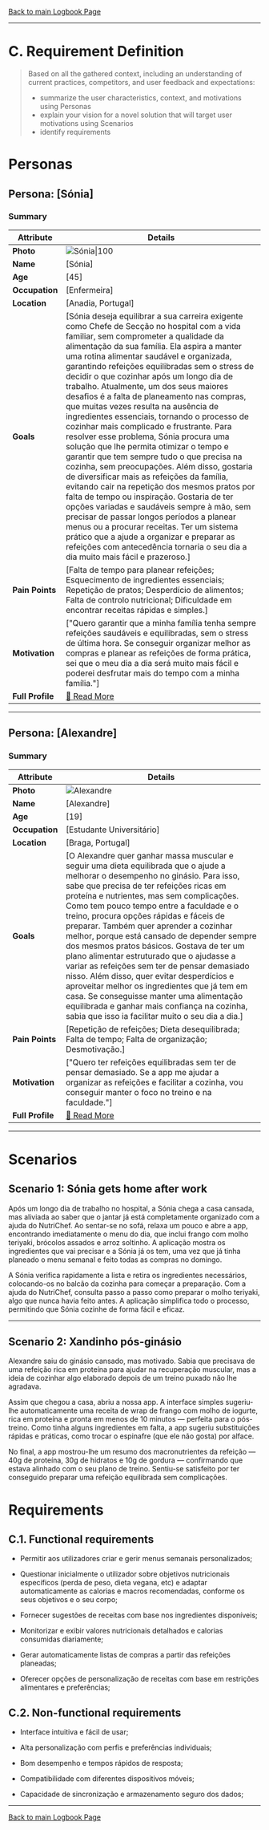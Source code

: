 [Back to main Logbook Page](../hci_logbook.md)

---
# C. Requirement Definition
>	Based on all the gathered context, including an understanding of current practices, competitors, and user feedback and expectations: 
>	- summarize the user characteristics, context, and motivations using Personas
>	- explain your vision for a novel solution that will target user motivations using Scenarios
>	- identify requirements

# Personas

## Persona: [Sónia] 
### Summary 
| Attribute        | Details                                       |
| ---------------- | --------------------------------------------- |
| **Photo**        | ![Sónia\|100](personas/persona1.jpeg)  |
| **Name**         | [Sónia]                                |
| **Age**          | [45]                                 |
| **Occupation**   | [Enfermeira]                           |
| **Location**     | [Anadia, Portugal]                               |
| **Goals**        | [Sónia deseja equilibrar a sua carreira exigente como Chefe de Secção no hospital com a vida familiar, sem comprometer a qualidade da alimentação da sua família. Ela aspira a manter uma rotina alimentar saudável e organizada, garantindo refeições equilibradas sem o stress de decidir o que cozinhar após um longo dia de trabalho. Atualmente, um dos seus maiores desafios é a falta de planeamento nas compras, que muitas vezes resulta na ausência de ingredientes essenciais, tornando o processo de cozinhar mais complicado e frustrante. Para resolver esse problema, Sónia procura uma solução que lhe permita otimizar o tempo e garantir que tem sempre tudo o que precisa na cozinha, sem preocupações. Além disso, gostaria de diversificar mais as refeições da família, evitando cair na repetição dos mesmos pratos por falta de tempo ou inspiração. Gostaria de ter opções variadas e saudáveis sempre à mão, sem precisar de passar longos períodos a planear menus ou a procurar receitas. Ter um sistema prático que a ajude a organizar e preparar as refeições com antecedência tornaria o seu dia a dia muito mais fácil e prazeroso.]           |
| **Pain Points**  | [Falta de tempo para planear refeições; Esquecimento de ingredientes essenciais; Repetição de pratos; Desperdício de alimentos; Falta de controlo nutricional; Dificuldade em encontrar receitas rápidas e simples.]              |
| **Motivation**   | ["Quero garantir que a minha família tenha sempre refeições saudáveis e equilibradas, sem o stress de última hora. Se conseguir organizar melhor as compras e planear as refeições de forma prática, sei que o meu dia a dia será muito mais fácil e poderei desfrutar mais do tempo com a minha família."]                |
| **Full Profile** | [📄 Read More](personas/persona1_template.md) |

---
## Persona: [Alexandre] 
### Summary 
| Attribute        | Details                                       |
| ---------------- | --------------------------------------------- |
| **Photo**        | ![Alexandre](personas/persona2.jpeg)            |
| **Name**         | [Alexandre]                                |
| **Age**          | [19]                                 |
| **Occupation**   | [Estudante Universitário]                           |
| **Location**     | [Braga, Portugal]                               |
| **Goals**        | [O Alexandre quer ganhar massa muscular e seguir uma dieta equilibrada que o ajude a melhorar o desempenho no ginásio. Para isso, sabe que precisa de ter refeições ricas em proteína e nutrientes, mas sem complicações. Como tem pouco tempo entre a faculdade e o treino, procura opções rápidas e fáceis de preparar. Também quer aprender a cozinhar melhor, porque está cansado de depender sempre dos mesmos pratos básicos. Gostava de ter um plano alimentar estruturado que o ajudasse a variar as refeições sem ter de pensar demasiado nisso. Além disso, quer evitar desperdícios e aproveitar melhor os ingredientes que já tem em casa. Se conseguisse manter uma alimentação equilibrada e ganhar mais confiança na cozinha, sabia que isso ia facilitar muito o seu dia a dia.]           |
| **Pain Points**  | [Repetição de refeições; Dieta desequilibrada; Falta de tempo; Falta de organização; Desmotivação.]              |
| **Motivation**   | ["Quero ter refeições equilibradas sem ter de pensar demasiado. Se a app me ajudar a organizar as refeições e facilitar a cozinha, vou conseguir manter o foco no treino e na faculdade."]                |
| **Full Profile** | [📄 Read More](personas/persona2_template.md) |

---





# Scenarios


## Scenario 1: Sónia gets home after work

Após um longo dia de trabalho no hospital, a Sónia chega a casa cansada, mas aliviada ao saber que o jantar já está completamente organizado com a ajuda do NutriChef. Ao sentar-se no sofá, relaxa um pouco e abre a app, encontrando imediatamente o menu do dia, que inclui frango com molho teriyaki, brócolos assados e arroz soltinho. A aplicação mostra os ingredientes que vai precisar e a Sónia já os tem, uma vez que já tinha planeado o menu semanal e feito todas as compras no domingo.

A Sónia verifica rapidamente a lista e retira os ingredientes necessários, colocando-os no balcão da cozinha para começar a preparação. Com a ajuda do NutriChef, consulta passo a passo como preparar o molho teriyaki, algo que nunca havia feito antes. A aplicação simplifica todo o processo, permitindo que Sónia cozinhe de forma fácil e eficaz.

---
## Scenario 2: Xandinho pós-ginásio

Alexandre saiu do ginásio cansado, mas motivado. Sabia que precisava de uma refeição rica em proteína para ajudar na recuperação muscular, mas a ideia de cozinhar algo elaborado depois de um treino puxado não lhe agradava.  

Assim que chegou a casa, abriu a nossa app. A interface simples sugeriu-lhe automaticamente uma receita de wrap de frango com molho de iogurte, rica em proteína e pronta em menos de 10 minutos — perfeita para o pós-treino. Como tinha alguns ingredientes em falta, a app sugeriu substituições rápidas e práticas, como trocar o espinafre (que ele não gosta) por alface.   

No final, a app mostrou-lhe um resumo dos macronutrientes da refeição — 40g de proteína, 30g de hidratos e 10g de gordura — confirmando que estava alinhado com o seu plano de treino. Sentiu-se satisfeito por ter conseguido preparar uma refeição equilibrada sem complicações.  


# Requirements





## C.1. Functional requirements

- Permitir aos utilizadores criar e gerir menus semanais personalizados;

- Questionar inicialmente o utilizador sobre objetivos nutricionais específicos (perda de peso, dieta vegana, etc) e adaptar automaticamente as calorias e macros recomendadas, conforme os seus objetivos e o seu corpo;

- Fornecer sugestões de receitas com base nos ingredientes disponíveis;

- Monitorizar e exibir valores nutricionais detalhados e calorias consumidas diariamente;

- Gerar automaticamente listas de compras a partir das refeições planeadas;

- Oferecer opções de personalização de receitas com base em restrições alimentares e preferências;


## C.2. Non-functional requirements

- Interface intuitiva e fácil de usar;

- Alta personalização com perfis e preferências individuais;

- Bom desempenho e tempos rápidos de resposta;

- Compatibilidade com diferentes dispositivos móveis;

- Capacidade de sincronização e armazenamento seguro dos dados;


---
[Back to main Logbook Page](hci_logbook.md)
